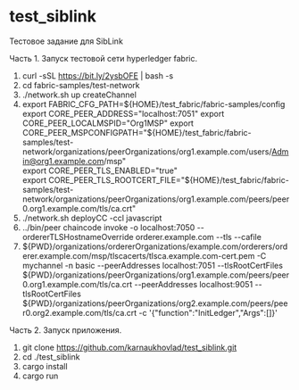 # test_siblink
Тестовое задание для SibLink

Часть 1. Запуск тестовой сети hyperledger fabric.  

1. curl -sSL https://bit.ly/2ysbOFE | bash -s
2. cd fabric-samples/test-network
3. ./network.sh up createChannel
4. export FABRIC_CFG_PATH=${HOME}/test_fabric/fabric-samples/config  
export CORE_PEER_ADDRESS="localhost:7051"  export CORE_PEER_LOCALMSPID="Org1MSP"  
export CORE_PEER_MSPCONFIGPATH="${HOME}/test_fabric/fabric-samples/test-network/organizations/peerOrganizations/org1.example.com/users/Admin@org1.example.com/msp"  
export CORE_PEER_TLS_ENABLED="true"  
export CORE_PEER_TLS_ROOTCERT_FILE="${HOME}/test_fabric/fabric-samples/test-network/organizations/peerOrganizations/org1.example.com/peers/peer0.org1.example.com/tls/ca.crt"
5. ./network.sh deployCC -ccl javascript
6. ../bin/peer chaincode invoke -o localhost:7050 --ordererTLSHostnameOverride orderer.example.com --tls --cafile 
7. ${PWD}/organizations/ordererOrganizations/example.com/orderers/orderer.example.com/msp/tlscacerts/tlsca.example.com-cert.pem -C mychannel -n basic --peerAddresses localhost:7051 --tlsRootCertFiles ${PWD}/organizations/peerOrganizations/org1.example.com/peers/peer0.org1.example.com/tls/ca.crt --peerAddresses localhost:9051 --tlsRootCertFiles ${PWD}/organizations/peerOrganizations/org2.example.com/peers/peer0.org2.example.com/tls/ca.crt -c '{"function":"InitLedger","Args":[]}'


Часть 2. Запуск приложения.  

1. git clone https://github.com/karnaukhovlad/test_siblink.git
2. cd ./test_siblink
3. cargo install
4. cargo run
